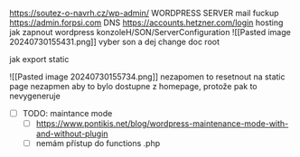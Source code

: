 https://soutez-o-navrh.cz/wp-admin/ WORDPRESS SERVER
mail fuckup
https://admin.forpsi.com DNS
https://accounts.hetzner.com/login hosting
jak zapnout wordpress
konzoleH/SON/ServerConfiguration
![[Pasted image 20240730155431.png]]
vyber son  a dej change doc root

jak export static

![[Pasted image 20240730155734.png]]
nezapomen to resetnout na static page
nezapmen aby to bylo dostupne z homepage, protože pak to nevygeneruje


- [ ] TODO: maintance mode 
	- [ ] https://www.pontikis.net/blog/wordpress-maintenance-mode-with-and-without-plugin
	- [ ] nemám přístup do functions .php